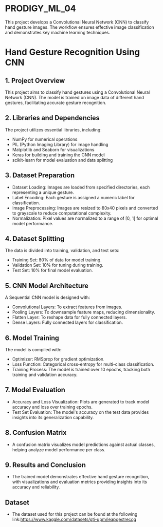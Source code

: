 # PRODIGY_ML_04
This project develops a Convolutional Neural Network (CNN) to classify hand gesture images. The workflow ensures effective image classification and demonstrates key machine learning techniques.
# Hand Gesture Recognition Using CNN
## 1. Project Overview

This project aims to classify hand gestures using a Convolutional Neural Network (CNN). The model is trained on image data of different hand gestures, facilitating accurate gesture recognition.
## 2. Libraries and Dependencies

The project utilizes essential libraries, including:

  - NumPy for numerical operations
  - PIL (Python Imaging Library) for image handling
  - Matplotlib and Seaborn for visualizations
  - Keras for building and training the CNN model
  - scikit-learn for model evaluation and data splitting

## 3. Dataset Preparation

  - Dataset Loading: Images are loaded from specified directories, each representing a unique gesture.
  - Label Encoding: Each gesture is assigned a numeric label for classification.
  - Image Preprocessing: Images are resized to 80x40 pixels and converted to grayscale to reduce computational complexity.
  - Normalization: Pixel values are normalized to a range of [0, 1] for optimal model performance.

## 4. Dataset Splitting

The data is divided into training, validation, and test sets:

  - Training Set: 80% of data for model training.
  - Validation Set: 10% for tuning during training.
  - Test Set: 10% for final model evaluation.

## 5. CNN Model Architecture

A Sequential CNN model is designed with:

  - Convolutional Layers: To extract features from images.
  - Pooling Layers: To downsample feature maps, reducing dimensionality.
  - Flatten Layer: To reshape data for fully connected layers.
  - Dense Layers: Fully connected layers for classification.

## 6. Model Training

The model is compiled with:

  - Optimizer: RMSprop for gradient optimization.
  - Loss Function: Categorical cross-entropy for multi-class classification.
  - Training Process: The model is trained over 10 epochs, tracking both training and validation accuracy.

## 7. Model Evaluation

 - Accuracy and Loss Visualization: Plots are generated to track model accuracy and loss over training epochs.
  - Test Set Evaluation: The model's accuracy on the test data provides insights into its generalization capability.

## 8. Confusion Matrix

- A confusion matrix visualizes model predictions against actual classes, helping analyze model performance per class.
## 9. Results and Conclusion

- The trained model demonstrates effective hand gesture recognition, with visualizations and evaluation metrics providing insights into its accuracy and reliability.

## Dataset

- The dataset used for this project can be found at the following link:https://www.kaggle.com/datasets/gti-upm/leapgestrecog
